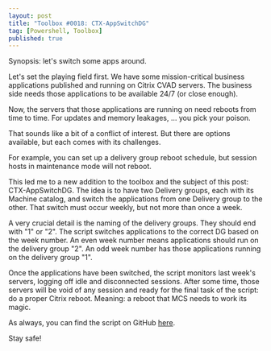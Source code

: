 ```yaml
---
layout: post
title: "Toolbox #0018: CTX-AppSwitchDG"
tag: [Powershell, Toolbox]
published: true
---
```

Synopsis: let's switch some apps around.

Let's set the playing field first. We have some mission-critical business applications published and running on Citrix CVAD servers. The business side needs those applications to be available 24/7 (or close enough).

Now, the servers that those applications are running on need reboots from time to time. For updates and memory leakages, ... you pick your poison.

That sounds like a bit of a conflict of interest. But there are options available, but each comes with its challenges.

For example, you can set up a delivery group reboot schedule, but session hosts in maintenance mode will not reboot.

This led me to a new addition to the toolbox and the subject of this post: CTX-AppSwitchDG.
The idea is to have two Delivery groups, each with its Machine catalog, and switch the applications from one Delivery group to the other. That switch must occur weekly, but not more than once a week.

A very crucial detail is the naming of the delivery groups. They should end with "1" or "2". The script switches applications to the correct DG based on the week number. An even week number means applications should run on the delivery group "2". An odd week number has those applications running on the delivery group "1".

Once the applications have been switched, the script monitors last week's servers, logging off idle and disconnected sessions. After some time, those servers will be void of any session and ready for the final task of the script: do a proper Citrix reboot. Meaning: a reboot that MCS needs to work its magic.

As always, you can find the script on GitHub [here](https://github.com/Cloudsparkle/CTX-AppSwitchDG).  

Stay safe!
